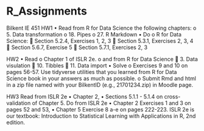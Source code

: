 # R_Assignments
Bilkent IE 451
HW1
•	Read from R for Data Science the following chapters:
o	5. Data transformation
o	18. Pipes
o	27. R Markdown
•	Do 
o	R for Data Science: 
	Section 5.2.4, Exercises 1, 2, 3
	Section 5.3.1, Exercises 2, 3, 4
	Section 5.6.7, Exercise 5
	Section 5.7.1, Exercises 2, 3

HW2
•	Read 
o	Chapter 1 of ISLR 2e.
o	and from R for Data Science
	3. Data visulation 
	10. Tibbles
	11. Data import
•	Solve 
o	Exercises 9 and 10 on pages 56-57. Use tidyverse utilities that you learned from R for Data Science book in your answers as much as possible.
o	Submit Rmd and html in a zip file named with your BilkentID (e.g., 21701234.zip) in Moodle page.

HW3
Read from ISLR 2e 
•	Chapter 2,
•	Sections 5.1.1 - 5.1.4 on cross-validation of Chapter 5.
Do from ISLR 2e 
•	Chapter 2 Exercises 1 and 3 on pages 52 and 53,
•	Chapter 5 Exercise 8 a-e on pages 222-223.
ISLR 2e is our textbook: Introduction to Statistical Learning with Applications in R, 2nd edition.
